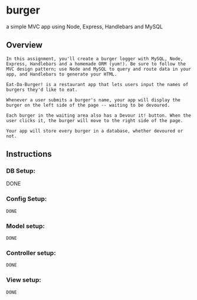 # burger
a simple MVC app using Node, Express, Handlebars and MySQL

## Overview

    In this assignment, you'll create a burger logger with MySQL, Node, Express, Handlebars and a homemade ORM (yum!). Be sure to follow the MVC design pattern; use Node and MySQL to query and route data in your app, and Handlebars to generate your HTML.

    Eat-Da-Burger! is a restaurant app that lets users input the names of burgers they'd like to eat.

    Whenever a user submits a burger's name, your app will display the burger on the left side of the page -- waiting to be devoured.

    Each burger in the waiting area also has a Devour it! button. When the user clicks it, the burger will move to the right side of the page.

    Your app will store every burger in a database, whether devoured or not.

## Instructions

### DB Setup:

   DONE

### Config Setup:

    DONE

### Model setup:

    DONE

### Controller setup:

    DONE

### View setup:

    DONE
